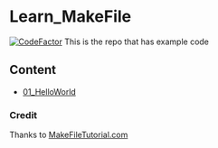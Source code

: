 # Learn_MakeFile
[![CodeFactor](https://www.codefactor.io/repository/github/balaji303/learn_makefile/badge)](https://www.codefactor.io/repository/github/balaji303/learn_makefile)
This is the repo that has example code

## Content

- [01_HelloWorld]()

### Credit
Thanks to [MakeFileTutorial.com](https://makefiletutorial.com/)
